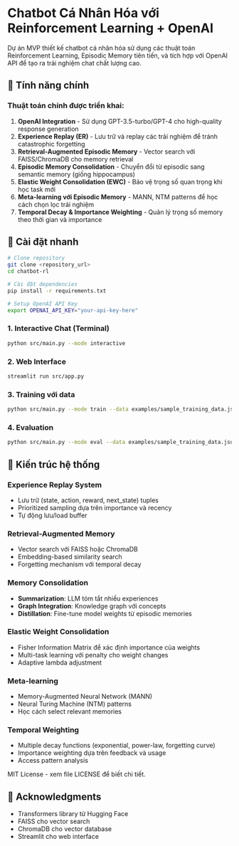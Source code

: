 # Chatbot Cá Nhân Hóa với Reinforcement Learning + OpenAI

Dự án MVP thiết kế chatbot cá nhân hóa sử dụng các thuật toán Reinforcement Learning, Episodic Memory tiên tiến, và tích hợp với OpenAI API để tạo ra trải nghiệm chat chất lượng cao.

## 🎯 Tính năng chính

### Thuật toán chính được triển khai:

1. **OpenAI Integration** - Sử dụng GPT-3.5-turbo/GPT-4 cho high-quality response generation
2. **Experience Replay (ER)** - Lưu trữ và replay các trải nghiệm để tránh catastrophic forgetting
3. **Retrieval-Augmented Episodic Memory** - Vector search với FAISS/ChromaDB cho memory retrieval
4. **Episodic Memory Consolidation** - Chuyển đổi từ episodic sang semantic memory (giống hippocampus)
5. **Elastic Weight Consolidation (EWC)** - Bảo vệ trọng số quan trọng khi học task mới
6. **Meta-learning với Episodic Memory** - MANN, NTM patterns để học cách chọn lọc trải nghiệm
7. **Temporal Decay & Importance Weighting** - Quản lý trọng số memory theo thời gian và importance

## 🚀 Cài đặt nhanh

```bash
# Clone repository
git clone <repository_url>
cd chatbot-rl

# Cài đặt dependencies
pip install -r requirements.txt

# Setup OpenAI API Key
export OPENAI_API_KEY="your-api-key-here"
```

### 1. Interactive Chat (Terminal)
```bash
python src/main.py --mode interactive
```

### 2. Web Interface
```bash
streamlit run src/app.py
```

### 3. Training với data
```bash
python src/main.py --mode train --data examples/sample_training_data.json
```

### 4. Evaluation
```bash
python src/main.py --mode eval --data examples/sample_training_data.json
```

## 🧠 Kiến trúc hệ thống

### Experience Replay System
- Lưu trữ (state, action, reward, next_state) tuples
- Prioritized sampling dựa trên importance và recency
- Tự động lưu/load buffer

### Retrieval-Augmented Memory
- Vector search với FAISS hoặc ChromaDB
- Embedding-based similarity search
- Forgetting mechanism với temporal decay

### Memory Consolidation
- **Summarization**: LLM tóm tắt nhiều experiences
- **Graph Integration**: Knowledge graph với concepts
- **Distillation**: Fine-tune model weights từ episodic memories

### Elastic Weight Consolidation
- Fisher Information Matrix để xác định importance của weights
- Multi-task learning với penalty cho weight changes
- Adaptive lambda adjustment

### Meta-learning
- Memory-Augmented Neural Network (MANN)
- Neural Turing Machine (NTM) patterns
- Học cách select relevant memories

### Temporal Weighting
- Multiple decay functions (exponential, power-law, forgetting curve)
- Importance weighting dựa trên feedback và usage
- Access pattern analysis

MIT License - xem file LICENSE để biết chi tiết.

## 🙏 Acknowledgments

- Transformers library từ Hugging Face
- FAISS cho vector search
- ChromaDB cho vector database
- Streamlit cho web interface

